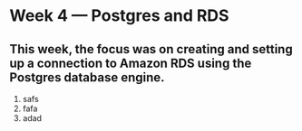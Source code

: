 # Week 4 — Postgres and RDS

## This week, the focus was on creating and setting up a connection to Amazon RDS using the Postgres database engine.
<ol>
  <li>safs</li>
  <li>fafa</li>
  <li>adad</li>
</ol>  

